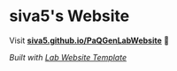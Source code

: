 
# siva5's Website

Visit **[siva5.github.io/PaQGenLabWebsite](https://siva5.github.io/PaQGenLabWebsite)** 🚀

_Built with [Lab Website Template](https://greene-lab.gitbook.io/lab-website-template-docs)_
